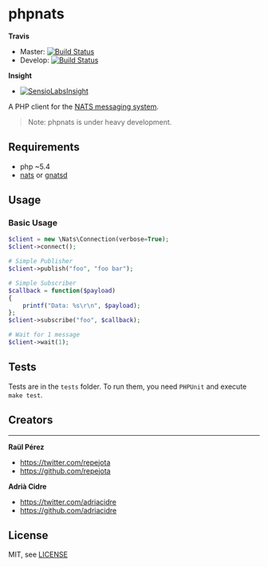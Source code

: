 phpnats
=======

**Travis**

* Master: [![Build Status](https://travis-ci.org/repejota/phpnats.png?branch=master)](https://travis-ci.org/repejota/phpnats)
* Develop: [![Build Status](https://travis-ci.org/repejota/phpnats.png?branch=develop)](https://travis-ci.org/repejota/phpnats)

**Insight**

* [![SensioLabsInsight](https://insight.sensiolabs.com/projects/3fb84121-278d-489f-8394-d95c3e3b05d2/mini.png)](https://insight.sensiolabs.com/projects/3fb84121-278d-489f-8394-d95c3e3b05d2)


A PHP client for the [NATS messaging system](https://nats.io).

>  Note: phpnats is under heavy development.

Requirements
------------

* php ~5.4
* [nats](https://github.com/derekcollison/nats) or [gnatsd](https://github.com/apcera/gnatsd)


Usage
-----

### Basic Usage

```php
$client = new \Nats\Connection(verbose=True);
$client->connect();

# Simple Publisher
$client->publish("foo", "foo bar");

# Simple Subscriber
$callback = function($payload)
{
    printf("Data: %s\r\n", $payload);
};
$client->subscribe("foo", $callback);

# Wait for 1 message
$client->wait(1);
```


Tests
-----

Tests are in the `tests` folder.
To run them, you need `PHPUnit` and execute `make test`.


## Creators
-----------

**Raül Pérez**

- <https://twitter.com/repejota>
- <https://github.com/repejota>

**Adrià Cidre**

- <https://twitter.com/adriacidre>
- <https://github.com/adriacidre>


License
-------

MIT, see [LICENSE](LICENSE)
